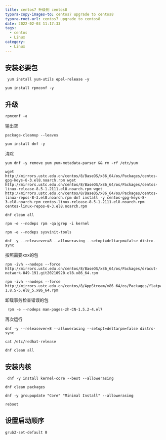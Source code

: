 ```yaml
---
title: centos7 升级到 centos8
typora-copy-images-to: centos7 upgrade to centos8
typora-root-url: centos7 upgrade to centos8
date: 2022-02-03 11:17:33
tags:
  - centos
  - Linux
category:
  - Linux
---
```




## 安装必要包

```
 yum install yum-utils epel-release -y
```

```
yum install rpmconf -y
```

## 升级

```
rpmconf -a
```

输出空 

```
package-cleanup --leaves
```

```
yum install dnf -y
```

清除

```
yum dnf -y remove yum yum-metadata-parser && rm -rf /etc/yum
```

```
wget http://mirrors.ustc.edu.cn/centos/8/BaseOS/x86_64/os/Packages/centos-gpg-keys-8-3.el8.noarch.rpm wget http://mirrors.ustc.edu.cn/centos/8/BaseOS/x86_64/os/Packages/centos-linux-release-8.5-1.2111.el8.noarch.rpm wget http://mirrors.ustc.edu.cn/centos/8/BaseOS/x86_64/os/Packages/centos-linux-repos-8-3.el8.noarch.rpm dnf install -y centos-gpg-keys-8-3.el8.noarch.rpm centos-linux-release-8.5-1.2111.el8.noarch.rpm centos-linux-repos-8-3.el8.noarch.rpm
```

```
dnf clean all
```

```
rpm -e --nodeps rpm -qa|grep -i kernel
```

```
rpm -e --nodeps sysvinit-tools
```

```
dnf -y --releasever=8 --allowerasing --setopt=deltarpm=false distro-sync 
```

按照需要xxx的包 

```
rpm -ivh --nodeps --force http://mirrors.ustc.edu.cn/centos/8/BaseOS/x86_64/os/Packages/dracut-network-049-191.git20210920.el8.x86_64.rpm 
```

```
rpm -ivh --nodeps --force http://mirrors.ustc.edu.cn/centos/8/AppStream/x86_64/os/Packages/flatpak-1.8.5-5.el8_5.x86_64.rpm
```

卸载事务检查错误的包

```
 rpm -e --nodeps man-pages-zh-CN-1.5.2-4.el7
```

再次运行 

```
dnf -y --releasever=8 --allowerasing --setopt=deltarpm=false distro-sync
```

```
cat /etc/redhat-release 
```

```
dnf clean all
```

## 安装内核

```
 dnf -y install kernel-core --best --allowerasing
```

```
dnf clean packages
```

```
dnf -y groupupdate "Core" "Minimal Install" --allowerasing

reboot
```

## 设置启动顺序

```
grub2-set-default 0
```
